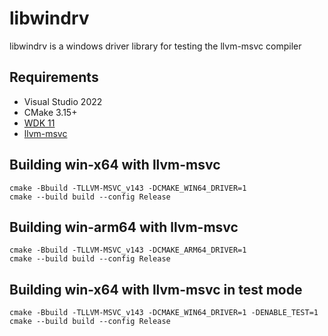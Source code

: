 # libwindrv
libwindrv is a windows driver library for testing the llvm-msvc compiler


## Requirements

- Visual Studio 2022
- CMake 3.15+
- [WDK 11](https://learn.microsoft.com/en-us/windows-hardware/drivers/download-the-wdk)
- [llvm-msvc](https://github.com/backengineering/llvm-msvc/releases)

## Building win-x64 with llvm-msvc

```
cmake -Bbuild -TLLVM-MSVC_v143 -DCMAKE_WIN64_DRIVER=1
cmake --build build --config Release
```

## Building win-arm64 with llvm-msvc

```
cmake -Bbuild -TLLVM-MSVC_v143 -DCMAKE_ARM64_DRIVER=1
cmake --build build --config Release
```

## Building win-x64 with llvm-msvc in test mode

```
cmake -Bbuild -TLLVM-MSVC_v143 -DCMAKE_WIN64_DRIVER=1 -DENABLE_TEST=1
cmake --build build --config Release
```
